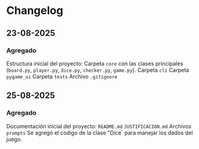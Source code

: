 # Changelog

## 23-08-2025

### Agregado
Estructura inicial del proyecto:
  Carpeta `core` con las clases principales (`board.py`, `player.py`, `dice.py`, `checker.py`, `game.py`).
  Carpeta `cli` 
  Carpeta `pygame_ui` 
  Carpeta `tests` 
  Archivo `.gitignore` 


## 25-08-2025
### Agregado
Documentación inicial del proyecto:
   `README.md`
   `JUSTIFICACION.md`
    Archivos `prompts`
Se agregó el codigo de la clase "Dice` para manejar los dados del juego.








